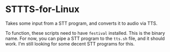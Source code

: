 # STTTS-for-Linux

Takes some input from a STT program, and converts it to audio via TTS.

To function, these scripts need to have `festival` installed. This is the binary name.
For now, you can pipe a STT program to the `tts.sh` file, and it should work. I'm still looking for some decent STT programs for this.
